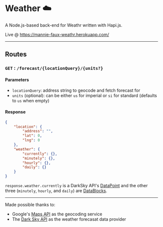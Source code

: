 # Weather :cloud:
A Node.js-based back-end for Weathr written with Hapi.js.

Live @ https://mannie-faux-weathr.herokuapp.com/

---

## Routes

### `GET` : `/forecast/{locationQuery}/{units?}`
#### Parameters
* `locationQuery`: address string to geocode and fetch forecast for
* `units` (optional): can be either `us` for imperial or `si` for standard (defaults to `us` when empty)

#### Response
```json
{
    "location": {
        "address": "",
        "lat": 0,
        "lng": 0
    },
    "weather": {
        "currently": {},
        "minutely": {},
        "hourly": {},
        "daily": {}
    }
}
```

`response.weather.currently` is a DarkSky API's [DataPoint](https://darksky.net/dev/docs#data-point) and the other three (`minutely`, `hourly`, and `daily`) are [DataBlocks](https://darksky.net/dev/docs#data-block).

---

Made possible thanks to:
* Google's [Maps API](https://developers.google.com/maps/documentation/geocoding/intro) as the geocoding service
* The [Dark Sky API](https://darksky.net/dev/) as the weather forecasat data provider
